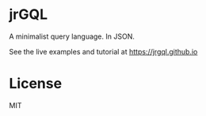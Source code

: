 # jrGQL

A minimalist query language. In JSON.

See the live examples and tutorial at https://jrgql.github.io

# License

MIT
